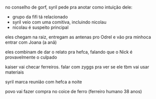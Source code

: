 no conselho de gorf, syril pede pra anotar como intuição dele:
- grupo da fifi tá relacionado
- syril veio com uma comitiva, incluindo nicolau
- nicolau é suspeito principal

eles chegam na raiz, entregam as antenas pro Odrel e vão pra minhoca entrar com Joana (a anã)

eles combinam de dar o relato pra hefca, falando que o Nick é provavelmente o culpado

kaiser vai checar ferreiros. falar com zyggs pra ver se ele tbm vai usar materiais

syril marca reunião com hefca a noite

povo vai fazer compra no coice de ferro (ferreiro humano 38 anos)

